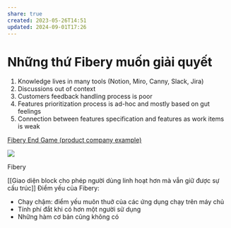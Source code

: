 ```yaml
---
share: true
created: 2023-05-26T14:51
updated: 2024-09-01T17:26
---
```

# Những thứ Fibery muốn giải quyết
1.  Knowledge lives in many tools (Notion, Miro, Canny, Slack, Jira)
2.  Discussions out of context
3.  Customers feedback handling process is poor
4.  Features prioritization process is ad-hoc and mostly based on gut feelings
5.  Connection between features specification and features as work items is weak

[Fibery End Game (product company example)](https://fibery.io/blog/fibery-end-game-product-company-example/)

![](https://fibery.io/blog/knowledege-architecture-cheatsheet.png)


Fibery

[[Giao diện block cho phép người dùng linh hoạt hơn mà vẫn giữ được sự cấu trúc]]
Điểm yếu của Fibery:
- Chạy chậm: điểm yếu muôn thuở của các ứng dụng chạy trên máy chủ
- Tính phí đắt khi có hơn một người sử dụng
- Những hàm cơ bản cũng không có
